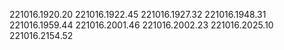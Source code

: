 221016.1920.20
221016.1922.45
221016.1927.32
221016.1948.31
221016.1959.44
221016.2001.46
221016.2002.23
221016.2025.10
221016.2154.52

